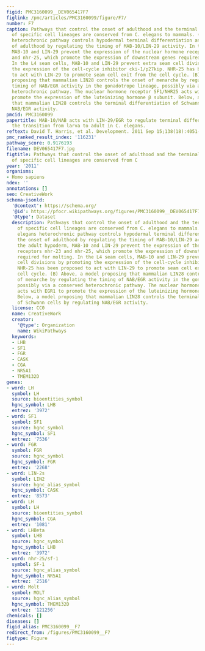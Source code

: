 ```yaml
---
figid: PMC3160099__DEV065417F7
figlink: /pmc/articles/PMC3160099/figure/F7/
number: F7
caption: Pathways that control the onset of adulthood and the terminal differentiation
  of specific cell lineages are conserved from C. elegans to mammals. (A) The C. elegans
  heterochronic pathway controls hypodermal terminal differentiation and the onset
  of adulthood by regulating the timing of MAB-10/LIN-29 activity. In the adult hypoderm,
  MAB-10 and LIN-29 prevent the expression of the nuclear hormone receptors nhr-23
  and nhr-25, which promote the expression of downstream genes required for molting.
  In the L4 seam cells, MAB-10 and LIN-29 prevent extra seam cell divisions by promoting
  the expression of the cell-cycle inhibitor cki-1/p27kip. NHR-25 has been proposed
  to act with LIN-29 to promote seam cell exit from the cell cycle. (B) Above, a model
  proposing that mammalian LIN28 controls the onset of menarche by regulating the
  timing of NAB/EGR activity in the gonadotrope lineage, possibly via a conserved
  heterochronic pathway. The nuclear hormone receptor SF1/NHR25 acts with EGR1 to
  promote the expression of the luteinizing hormone β subunit. Below, a model proposing
  that mammalian LIN28 controls the terminal differentiation of Schwann cells by regulating
  NAB/EGR activity.
pmcid: PMC3160099
papertitle: MAB-10/NAB acts with LIN-29/EGR to regulate terminal differentiation and
  the transition from larva to adult in C. elegans.
reftext: David T. Harris, et al. Development. 2011 Sep 15;138(18):4051-4062.
pmc_ranked_result_index: '116231'
pathway_score: 0.9176193
filename: DEV065417F7.jpg
figtitle: Pathways that control the onset of adulthood and the terminal differentiation
  of specific cell lineages are conserved from C
year: '2011'
organisms:
- Homo sapiens
ndex: ''
annotations: []
seo: CreativeWork
schema-jsonld:
  '@context': https://schema.org/
  '@id': https://pfocr.wikipathways.org/figures/PMC3160099__DEV065417F7.html
  '@type': Dataset
  description: Pathways that control the onset of adulthood and the terminal differentiation
    of specific cell lineages are conserved from C. elegans to mammals. (A) The C.
    elegans heterochronic pathway controls hypodermal terminal differentiation and
    the onset of adulthood by regulating the timing of MAB-10/LIN-29 activity. In
    the adult hypoderm, MAB-10 and LIN-29 prevent the expression of the nuclear hormone
    receptors nhr-23 and nhr-25, which promote the expression of downstream genes
    required for molting. In the L4 seam cells, MAB-10 and LIN-29 prevent extra seam
    cell divisions by promoting the expression of the cell-cycle inhibitor cki-1/p27kip.
    NHR-25 has been proposed to act with LIN-29 to promote seam cell exit from the
    cell cycle. (B) Above, a model proposing that mammalian LIN28 controls the onset
    of menarche by regulating the timing of NAB/EGR activity in the gonadotrope lineage,
    possibly via a conserved heterochronic pathway. The nuclear hormone receptor SF1/NHR25
    acts with EGR1 to promote the expression of the luteinizing hormone β subunit.
    Below, a model proposing that mammalian LIN28 controls the terminal differentiation
    of Schwann cells by regulating NAB/EGR activity.
  license: CC0
  name: CreativeWork
  creator:
    '@type': Organization
    name: WikiPathways
  keywords:
  - LHB
  - SF1
  - FGR
  - CASK
  - CGA
  - NR5A1
  - TMEM132D
genes:
- word: LH
  symbol: LH
  source: bioentities_symbol
  hgnc_symbol: LHB
  entrez: '3972'
- word: SF1
  symbol: SF1
  source: hgnc_symbol
  hgnc_symbol: SF1
  entrez: '7536'
- word: FGR
  symbol: FGR
  source: hgnc_symbol
  hgnc_symbol: FGR
  entrez: '2268'
- word: LIN-2s
  symbol: LIN2
  source: hgnc_alias_symbol
  hgnc_symbol: CASK
  entrez: '8573'
- word: LH
  symbol: LH
  source: bioentities_symbol
  hgnc_symbol: CGA
  entrez: '1081'
- word: LHBeta
  symbol: LHB
  source: hgnc_symbol
  hgnc_symbol: LHB
  entrez: '3972'
- word: nhr-25/sf-1
  symbol: SF-1
  source: hgnc_alias_symbol
  hgnc_symbol: NR5A1
  entrez: '2516'
- word: Molt
  symbol: MOLT
  source: hgnc_alias_symbol
  hgnc_symbol: TMEM132D
  entrez: '121256'
chemicals: []
diseases: []
figid_alias: PMC3160099__F7
redirect_from: /figures/PMC3160099__F7
figtype: Figure
---
```

